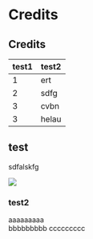 # Credits

## Credits

| test1 | test2 |
| ----- | ----- |
| 1     | ert   |
| 2     | sdfg  |
| 3     | cvbn  |
| 3     | helau |

## test

sdfalskfg

&#x20;![](.gitbook/assets/RASP\_PI\_4\_B\_01\_ANW.png)&#x20;

### test2

aaaaaaaaa\
bbbbbbbbb ccccccccc

